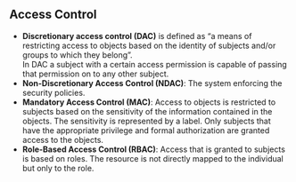 ## Access Control
- **Discretionary access control (DAC)** is defined as “a means of restricting access to objects based on the identity of subjects and/or groups to which they belong”.  
In DAC a subject with a certain access permission is capable of passing that permission on to any other subject.  
- **Non-Discretionary Access Control (NDAC)**: The system enforcing the security policies.
- **Mandatory Access Control (MAC)**: Access to objects is restricted to subjects based on the sensitivity of the information contained in the objects. The sensitivity is represented by a label. Only subjects that have the appropriate privilege and formal authorization are granted access to the objects.
- **Role-Based Access Control (RBAC)**: Access that is granted to subjects is based on roles. The resource is not directly mapped to the individual but only to the role.

<!--stackedit_data:
eyJoaXN0b3J5IjpbMjI0MzkyODMwXX0=
-->
